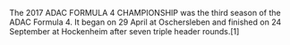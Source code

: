 The 2017 ADAC FORMULA 4 CHAMPIONSHIP was the third season of the ADAC Formula 4. It began on 29 April at Oschersleben and finished on 24 September at Hockenheim after seven triple header rounds.[1]
